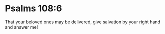 # Psalms 108:6

That your beloved ones may be delivered, give salvation by your right hand and answer me!

